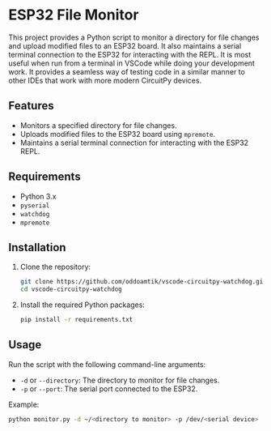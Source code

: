 # ESP32 File Monitor

This project provides a Python script to monitor a directory for file changes and upload modified files to an ESP32 board. It also maintains a serial terminal connection to the ESP32 for interacting with the REPL. It is most useful when run from a terminal in VSCode while doing your development work. It provides a seamless way of testing code in a similar manner to other IDEs that work with more modern CircuitPy devices.

## Features

- Monitors a specified directory for file changes.
- Uploads modified files to the ESP32 board using `mpremote`.
- Maintains a serial terminal connection for interacting with the ESP32 REPL.

## Requirements

- Python 3.x
- `pyserial`
- `watchdog`
- `mpremote`

## Installation

1. Clone the repository:

    ```bash
    git clone https://github.com/oddoamtik/vscode-circuitpy-watchdog.git
    cd vscode-circuitpy-watchdog
    ```

2. Install the required Python packages:

    ```bash
    pip install -r requirements.txt
    ```

## Usage

Run the script with the following command-line arguments:

- `-d` or `--directory`: The directory to monitor for file changes.
- `-p` or `--port`: The serial port connected to the ESP32.

Example:

```bash
python monitor.py -d ~/<directory to monitor> -p /dev/<serial device>
